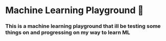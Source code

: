 # Machine Learning Playground 🛝

### This is a machine learning playground that ill be testing some things on and progressing on my way to learn ML 
